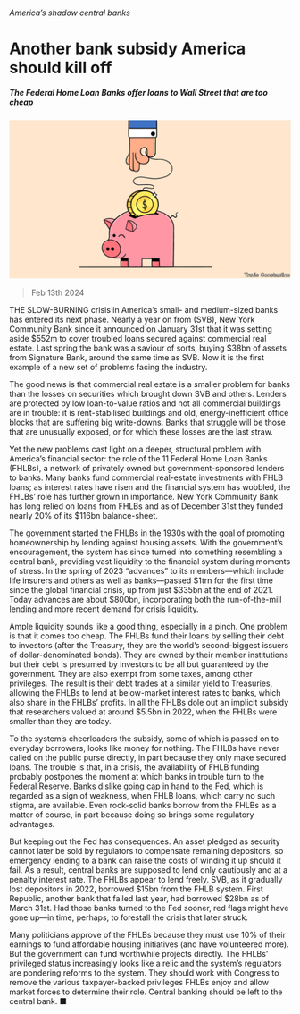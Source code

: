 ###### America’s shadow central banks

# Another bank subsidy America should kill off 

##### The Federal Home Loan Banks offer loans to Wall Street that are too cheap 

![image](images/20240217_LDD003.jpg) 

> Feb 13th 2024 

THE SLOW-BURNING crisis in America’s small- and medium-sized banks has entered its next phase. Nearly a year on from  (SVB), New York Community Bank  since it announced on January 31st that it was setting aside $552m to cover troubled loans secured against commercial real estate. Last spring the bank was a saviour of sorts, buying $38bn of assets from Signature Bank,  around the same time as SVB. Now it is the first example of a new set of problems facing the industry.

The good news is that commercial real estate is a smaller problem for banks than the losses on securities which brought down SVB and others. Lenders are protected by low loan-to-value ratios and not all commercial buildings are in trouble: it is rent-stabilised buildings and old, energy-inefficient office blocks that are suffering big write-downs. Banks that struggle will be those that are unusually exposed, or for which these losses are the last straw. 

Yet the new problems cast light on a deeper, structural problem with America’s financial sector: the role of the 11 Federal Home Loan Banks (FHLBs), a network of privately owned but government-sponsored lenders to banks. Many banks fund commercial real-estate investments with FHLB loans; as interest rates have risen and the financial system has wobbled, the FHLBs’ role has further grown in importance. New York Community Bank has long relied on loans from FHLBs and as of December 31st they funded nearly 20% of its $116bn balance-sheet.

The government started the FHLBs in the 1930s with the goal of promoting homeownership by lending against housing assets. With the government’s encouragement, the system has since turned into something resembling a central bank, providing vast liquidity to the financial system during moments of stress. In the spring of 2023 “advances” to its members—which include life insurers and others as well as banks—passed $1trn for the first time since the global financial crisis, up from just $335bn at the end of 2021. Today advances are about $800bn, incorporating both the run-of-the-mill lending and more recent demand for crisis liquidity. 

Ample liquidity sounds like a good thing, especially in a pinch. One problem is that it comes too cheap. The FHLBs fund their loans by selling their debt to investors (after the Treasury, they are the world’s second-biggest issuers of dollar-denominated bonds). They are owned by their member institutions but their debt is presumed by investors to be all but guaranteed by the government. They are also exempt from some taxes, among other privileges. The result is their debt trades at a similar yield to Treasuries, allowing the FHLBs to lend at below-market interest rates to banks, which also share in the FHLBs’ profits. In all the FHLBs dole out an implicit subsidy that researchers valued at around $5.5bn in 2022, when the FHLBs were smaller than they are today.

To the system’s cheerleaders the subsidy, some of which is passed on to everyday borrowers, looks like money for nothing. The FHLBs have never called on the public purse directly, in part because they only make secured loans. The trouble is that, in a crisis, the availability of FHLB funding probably postpones the moment at which banks in trouble turn to the Federal Reserve. Banks dislike going cap in hand to the Fed, which is regarded as a sign of weakness, when FHLB loans, which carry no such stigma, are available. Even rock-solid banks borrow from the FHLBs as a matter of course, in part because doing so brings some regulatory advantages.

But keeping out the Fed has consequences. An asset pledged as security cannot later be sold by regulators to compensate remaining depositors, so emergency lending to a bank can raise the costs of winding it up should it fail. As a result, central banks are supposed to lend only cautiously and at a penalty interest rate. The FHLBs appear to lend freely. SVB, as it gradually lost depositors in 2022, borrowed $15bn from the FHLB system. First Republic, another bank that failed last year, had borrowed $28bn as of March 31st. Had those banks turned to the Fed sooner, red flags might have gone up—in time, perhaps, to forestall the crisis that later struck.

Many politicians approve of the FHLBs because they must use 10% of their earnings to fund affordable housing initiatives (and have volunteered more). But the government can fund worthwhile projects directly. The FHLBs’ privileged status increasingly looks like a relic and the system’s regulators are pondering reforms to the system. They should work with Congress to remove the various taxpayer-backed privileges FHLBs enjoy and allow market forces to determine their role. Central banking should be left to the central bank. ■

